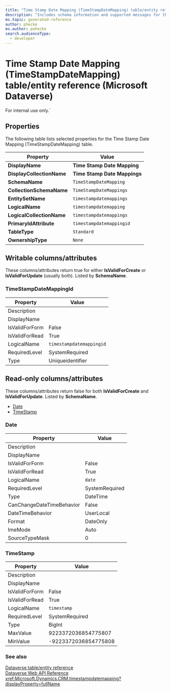 ```yaml
---
title: "Time Stamp Date Mapping (TimeStampDateMapping) table/entity reference (Microsoft Dataverse)"
description: "Includes schema information and supported messages for the Time Stamp Date Mapping (TimeStampDateMapping) table/entity with Microsoft Dataverse."
ms.topic: generated-reference
author: phecke
ms.author: pehecke
search.audienceType: 
  - developer
---
```


# Time Stamp Date Mapping (TimeStampDateMapping) table/entity reference (Microsoft Dataverse)

For internal use only.`

## Properties

The following table lists selected properties for the Time Stamp Date Mapping (TimeStampDateMapping) table.

|Property|Value|
| --- | --- |
| **DisplayName** | **Time Stamp Date Mapping** |
| **DisplayCollectionName** | **Time Stamp Date Mappings** |
| **SchemaName** | `TimeStampDateMapping` |
| **CollectionSchemaName** | `TimeStampDateMappings` |
| **EntitySetName** | `timestampdatemappings`|
| **LogicalName** | `timestampdatemapping` |
| **LogicalCollectionName** | `timestampdatemappings` |
| **PrimaryIdAttribute** | `timestampdatemappingid` |
| **TableType** | `Standard` |
| **OwnershipType** | `None` |

## Writable columns/attributes

These columns/attributes return true for either **IsValidForCreate** or **IsValidForUpdate** (usually both). Listed by **SchemaName**.

### <a name="BKMK_TimeStampDateMappingId"></a> TimeStampDateMappingId

|Property|Value|
|---|---|
|Description||
|DisplayName||
|IsValidForForm|False|
|IsValidForRead|True|
|LogicalName|`timestampdatemappingid`|
|RequiredLevel|SystemRequired|
|Type|Uniqueidentifier|


## Read-only columns/attributes

These columns/attributes return false for both **IsValidForCreate** and **IsValidForUpdate**. Listed by **SchemaName**.

- [Date](#BKMK_Date)
- [TimeStamp](#BKMK_TimeStamp)

### <a name="BKMK_Date"></a> Date

|Property|Value|
|---|---|
|Description||
|DisplayName||
|IsValidForForm|False|
|IsValidForRead|True|
|LogicalName|`date`|
|RequiredLevel|SystemRequired|
|Type|DateTime|
|CanChangeDateTimeBehavior|False|
|DateTimeBehavior|UserLocal|
|Format|DateOnly|
|ImeMode|Auto|
|SourceTypeMask|0|

### <a name="BKMK_TimeStamp"></a> TimeStamp

|Property|Value|
|---|---|
|Description||
|DisplayName||
|IsValidForForm|False|
|IsValidForRead|True|
|LogicalName|`timestamp`|
|RequiredLevel|SystemRequired|
|Type|BigInt|
|MaxValue|9223372036854775807|
|MinValue|-9223372036854775808|



### See also

[Dataverse table/entity reference](/power-apps/developer/data-platform/reference/about-entity-reference)  
[Dataverse Web API Reference](/power-apps/developer/data-platform/webapi/reference/about)   
<xref:Microsoft.Dynamics.CRM.timestampdatemapping?displayProperty=fullName>
